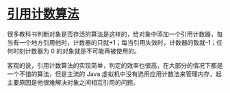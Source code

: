 # [引用计数算法](https://blog.csdn.net/gxb2260/article/details/78278889)

很多教科书判断对象是否存活的算法是这样的，给对象中添加一个引用计数器，每当有一个地方引用他时，计数器的只就+1；每当引用失效时，计数器的致就-1；任何时刻计数器为 0 的对象就是不可能再被使用的。

客观的说，引用计数算法的实现简单，判定的效率也很高，在大部分的情况下都是一个不错的算法，但是主流的 Java 虚拟机中没有选用应用计数法来管理内存，起主要原因是他很难解决对象之间相互引用的问题。

